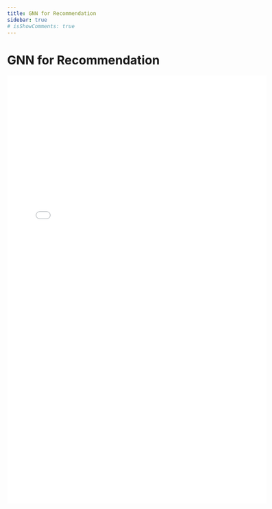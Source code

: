 ```yaml
---
title: GNN for Recommendation
sidebar: true
# isShowComments: true
---
```

# GNN for Recommendation
<ClientOnly>
<title-pv/>
</ClientOnly>

<embed src="/pdf/23-GNN4Rec.pdf" type="application/pdf" width="120%" height="1000px" />

<!-- ### Introduction: GNNs in Recommendation Systems

Graph Neural Networks (GNNs) have gained significant traction in recommendation systems due to their ability to model complex relationships in user-item interaction graphs. While GNNs are widely used in various fields such as natural language processing (NLP) and computer vision, their application in recommendation systems comes with unique challenges. In contrast to typical tasks where GNNs are applied (e.g., node classification or graph-level predictions), recommendation systems involve heterogeneous, dynamic, and large-scale graphs. As a result, significant adaptations and structural improvements are required for GNNs to efficiently handle sparse and dynamic interaction data.

Key differences include:

1. **Heterogeneous Graphs**: Unlike homogeneous graphs in social networks or citation graphs, recommendation graphs consist of distinct types of nodes (users and items) with different interaction semantics.
2. **Scalability**: GNNs need to be scalable enough to handle millions of users and items, which is more challenging compared to smaller, dense graphs.
3. **Cold Start Problem**: GNN-based recommendation systems need to be designed to effectively handle new users/items with little interaction data.

To adapt GNNs for recommendation systems, researchers have focused on structural improvements like using bipartite graphs, designing efficient message-passing mechanisms, and integrating side information (e.g., user profiles or item attributes).

### Common Paradigms in GNN-based Recommendation Systems

1. **Bipartite Graphs**: Recommendation systems often use a bipartite graph structure, where one set of nodes represents users, and the other set represents items. The edges between them represent interactions (e.g., clicks, ratings). This setting naturally fits the GNN framework, as message passing can propagate signals between users and items through these interactions.

2. **Session-based Recommendations**: In session-based recommendation tasks, the interactions are sequential, requiring GNNs to consider the temporal order of interactions. Temporal graphs or dynamic GNNs are often employed in this case.

3. **Social-based Recommendations**: Social relationships (e.g., friendships) between users can be modeled as additional edges in the graph, allowing GNNs to aggregate information not only from past user-item interactions but also from the user's social network.

### Current Research Challenges

1. **Scalability**: Handling large-scale datasets with millions of nodes and edges is a primary challenge. Techniques like graph sampling, clustering, and hierarchical GNNs have been introduced to reduce computational overhead.

2. **Dynamic Graphs**: User-item interactions are dynamic in nature, with new interactions happening continuously. Static GNN models struggle with this, leading to the development of dynamic GNN architectures, which update the learned embeddings as new data arrives.

3. **Cold Start Problem**: Handling users or items with few interactions is a well-known challenge. Hybrid models that incorporate side information (e.g., user/item attributes or external metadata) have been explored to alleviate this issue.

4. **Long-tail Recommendation**: The interaction data is usually skewed, where a few popular items receive most of the interactions. GNNs need to be adapted to avoid overfitting to these popular items while still providing relevant recommendations for less popular ones.

### Commonly Used Research Methods & GNN Structures (Formulas)

1. **Message Passing Mechanism**:
   The general message-passing process in GNNs involves two key steps:

   - **Aggregation**: The message passed to node <smalltex> i </smalltex> from its neighbors <smalltex> \mathcal{N}(i) </smalltex> is aggregated:
     <div style="text-align: center;"><tex>
     m_i^{(l)} = \text{AGGREGATE}^{(l)} \left( \{ h_j^{(l-1)} : j \in \mathcal{N}(i) \} \right)
     </tex></div>
     where <smalltex> h_j^{(l-1)} </smalltex> represents the embedding of node <smalltex> j </smalltex> at layer <smalltex> l-1 </smalltex>, and <smalltex> \mathcal{N}(i) </smalltex> denotes the set of neighbors of node <smalltex> i </smalltex>.

   - **Update**: The node’s embedding is updated based on the aggregated message:
     <div style="text-align: center;"><tex>
     h_i^{(l)} = \text{UPDATE}^{(l)} \left( h_i^{(l-1)}, m_i^{(l)} \right)
     </tex></div>
     where <smalltex> h_i^{(l)} </smalltex> is the updated embedding at layer <smalltex> l </smalltex>.

2. **Bipartite Graph Neural Network**:
   For recommendation systems, a bipartite graph GNN typically follows:
   <div style="text-align: center;"><tex>
   h_u^{(l)} = \sigma \left( W^{(l)}_u \cdot \text{AGGREGATE}^{(l)} \left( \{ h_i^{(l-1)} : i \in \mathcal{N}(u) \} \right) \right)
   </tex></div>

   <div style="text-align: center;"><tex>
   h_i^{(l)} = \sigma \left( W^{(l)}_i \cdot \text{AGGREGATE}^{(l)} \left( \{ h_u^{(l-1)} : u \in \mathcal{N}(i) \} \right) \right)
   </tex></div>

   where <smalltex> h_u^{(l)} </smalltex> and <smalltex> h_i^{(l)} </smalltex> are user and item embeddings at layer <smalltex> l </smalltex>, respectively, and <smalltex> W^{(l)}_u </smalltex> and <smalltex> W^{(l)}_i </smalltex> are layer-specific weight matrices.

3. **Graph Attention Networks (GAT) in Recommendations**:
   GATs are often used to weigh the importance of different neighbors during aggregation:
   <div style="text-align: center;"><tex>
   e_{ij}^{(l)} = \text{LeakyReLU} \left( a^{\top} [W^{(l)} h_i^{(l-1)} || W^{(l)} h_j^{(l-1)}] \right)
   </tex></div>

   <div style="text-align: center;"><tex>
   \alpha_{ij}^{(l)} = \frac{\exp(e_{ij}^{(l)})}{\sum_{k \in \mathcal{N}(i)} \exp(e_{ik}^{(l)})}
   </tex></div>

   The final aggregation is computed as:
   <div style="text-align: center;"><tex>
   h_i^{(l)} = \sigma \left( \sum_{j \in \mathcal{N}(i)} \alpha_{ij}^{(l)} W^{(l)} h_j^{(l-1)} \right)
   </tex></div>
   where <smalltex> \alpha_{ij}^{(l)} </smalltex> denotes the attention coefficient.

4. **Hybrid Models**:
   Hybrid models incorporate both collaborative filtering (CF) signals and content-based features:
   <div style="text-align: center;"><tex>
   h_u^{CF} = \text{CF}_u \quad \text{and} \quad h_i^{CF} = \text{CF}_i
   </tex></div>
   The final user-item interaction score is a combination of collaborative and content signals:
   <div style="text-align: center;"><tex>
   \hat{y}_{ui} = f \left( h_u^{CF}, h_i^{CF}, h_u^{content}, h_i^{content} \right)
   </tex></div>
   where <smalltex> f </smalltex> could be a simple dot product or a more complex fusion mechanism.

### Conclusion

The use of GNNs in recommendation systems requires careful adaptation to handle the unique challenges of large, dynamic, and heterogeneous user-item graphs. Structural modifications such as bipartite graph modeling, dynamic graph updates, and attention mechanisms have proven effective in making GNNs more suitable for the recommendation domain. Despite progress, challenges such as scalability, the cold start problem, and long-tail recommendations remain active areas of research. -->

<ClientOnly>
  <leave/>
</ClientOnly/>

